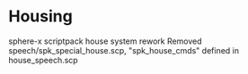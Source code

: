 # Housing
 sphere-x scriptpack house system rework
 Removed speech/spk_special_house.scp, "spk_house_cmds" defined in house_speech.scp
